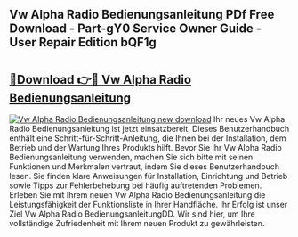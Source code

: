 ## Vw Alpha Radio Bedienungsanleitung PDf Free Download - Part-gY0 Service Owner Guide - User Repair Edition bQF1g

# <h2><a href="http://df2ne2u.blite.top/?on=Vw+Alpha+Radio+Bedienungsanleitung">🔗Download 👉🔴 Vw Alpha Radio Bedienungsanleitung</a></h2>

[![Vw Alpha Radio Bedienungsanleitung new download](https://i.imgur.com/lujVjoI.png)](http://df2ne2u.blite.top/?on=Vw+Alpha+Radio+Bedienungsanleitung)
Ihr neues Vw Alpha Radio Bedienungsanleitung ist jetzt einsatzbereit. Dieses Benutzerhandbuch enthält eine Schritt-für-Schritt-Anleitung, die Ihnen bei der Installation, dem Betrieb und der Wartung Ihres Produkts hilft. Bevor Sie Ihr Vw Alpha Radio Bedienungsanleitung verwenden, machen Sie sich bitte mit seinen Funktionen und Merkmalen vertraut, indem Sie dieses Benutzerhandbuch lesen. Sie finden klare Anweisungen für Installation, Einrichtung und Betrieb sowie Tipps zur Fehlerbehebung bei häufig auftretenden Problemen. Erleben Sie mit Ihrem neuen Vw Alpha Radio Bedienungsanleitung die Leistungsfähigkeit der Funktionsliste in Ihrer Handfläche. Ihr Erfolg ist unser Ziel Vw Alpha Radio BedienungsanleitungDD. Wir sind hier, um Ihre vollständige Zufriedenheit mit Ihrem neuen Produkt zu gewährleisten.
